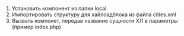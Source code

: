 1. Установить компонент из папки local
2. Импортировать структуру для хайлоадблока из файла cities.xml
3. Вызвать компонет, передав название сущности ХЛ в параметры (пример index.php)
